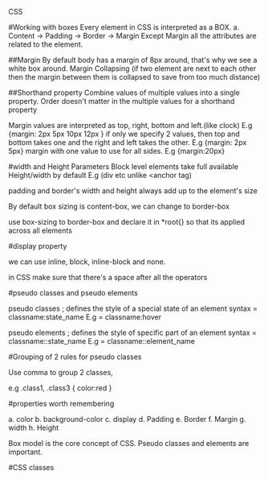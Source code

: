 CSS

#Working with boxes
Every element in CSS is interpreted as a BOX.
a. Content -> Padding -> Border -> Margin
Except Margin all the attributes are related to the element.

##Margin
By default body has a margin of 8px around, that's why we see a white box around.
Margin Collapsing (if two element are next to each other then the margin between them is collapsed to save from too much distance)

##Shorthand property
Combine values of multiple values into a single property.
Order doesn't matter in the multiple values for a shorthand property

Margin values are interpreted as top, right, bottom and left.(like clock) E.g {margin: 2px 5px 10px 12px }
if only we specify 2 values, then top and bottom takes one and the right and left takes the other. E.g {margin: 2px 5px}
margin with one value to use for all sides. E.g {margin:20px}

#width and Height Parameters
Block level elements take full available Height/width by default E.g (div etc unlike <anchor tag)

padding and border's width and height always add up to the element's size

By default box sizing is content-box, we can change to border-box

use box-sizing to border-box and declare it in *root{} so that its applied across all elements

#display property

we can use inline, block, inline-block and none.

in CSS make sure that there's a space after all the operators

#pseudo classes and pseudo elements

pseudo classes ; defines the style of a special state of an element
syntax = classname:state_name
E.g = classname:hover


pseudo elements ; defines the style of specific part of an element
syntax = classname::state_name
E.g = classname::element_name


#Grouping of 2 rules for pseudo classes

Use comma to group 2 classes,

e.g
.class1, .class3 {
  color:red
}

#properties worth remembering

a. color
b. background-color
c. display
d. Padding
e. Border
f. Margin
g. width
h. Height

Box model is the core concept of CSS.
Pseudo classes and elements are important.

#CSS classes
